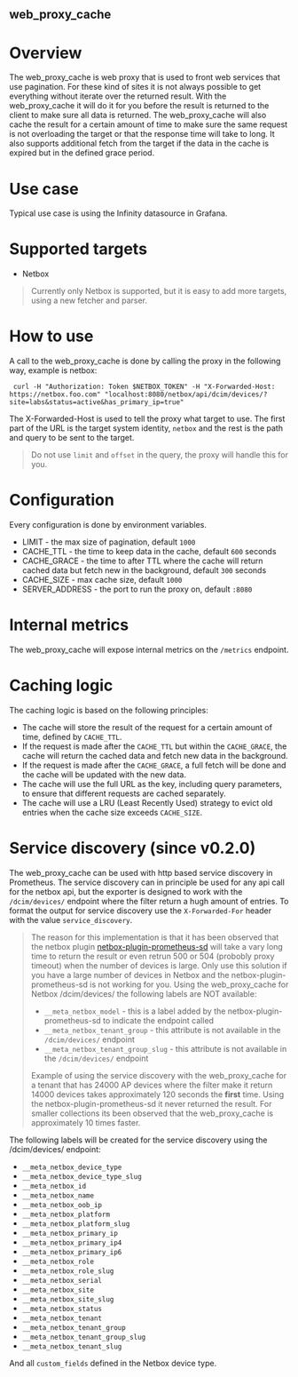web_proxy_cache
-----------------------

# Overview
The web_proxy_cache is web proxy that is used to front web services that use pagination. For these kind of sites
it is not always possible to get everything without iterate over the returned result.
With the web_proxy_cache it will do it for you before the result is returned to the client to make sure all
data is returned.
The web_proxy_cache will also cache the result for a certain amount of time to make sure the same request is not
overloading the target or that the response time will take to long. It also supports additional fetch from the target if
the data in the cache is expired but in the defined grace period.

# Use case
Typical use case is using the Infinity datasource in Grafana. 

# Supported targets
- Netbox

> Currently only Netbox is supported, but it is easy to add more targets, using a new fetcher and parser.

# How to use
A call to the web_proxy_cache is done by calling the proxy in the following way, example is netbox:
```shell
 curl -H "Authorization: Token $NETBOX_TOKEN" -H "X-Forwarded-Host: https://netbox.foo.com" "localhost:8080/netbox/api/dcim/devices/?site=labs&status=active&has_primary_ip=true" 
```
The X-Forwarded-Host is used to tell the proxy what target to use. 
The first part of the URL is the target system identity, `netbox` and the rest is the path and query to be sent to the 
target.
> Do not use `limit` and `offset` in the query, the proxy will handle this for you.


# Configuration
Every configuration is done by environment variables.
- LIMIT - the max size of pagination, default `1000`
- CACHE_TTL - the time to keep data in the cache, default `600` seconds
- CACHE_GRACE - the time to after TTL where the cache will return cached data but fetch new in the background, default `300` seconds
- CACHE_SIZE - max cache size, default `1000`
- SERVER_ADDRESS - the port to run the proxy on, default `:8080`

# Internal metrics
The web_proxy_cache will expose internal metrics on the `/metrics` endpoint. 

# Caching logic
The caching logic is based on the following principles:
- The cache will store the result of the request for a certain amount of time, defined by `CACHE_TTL`.
- If the request is made after the `CACHE_TTL` but within the `CACHE_GRACE`, the cache will return the cached data and
  fetch new data in the background.
- If the request is made after the `CACHE_GRACE`, a full fetch will be done and the cache will be updated with the new data.
- The cache will use the full URL as the key, including query parameters, to ensure that different requests are cached separately.
- The cache will use a LRU (Least Recently Used) strategy to evict old entries when the cache size exceeds `CACHE_SIZE`.


# Service discovery (since v0.2.0)
The web_proxy_cache can be used with http based service discovery in Prometheus. The service discovery can in principle 
be used for any api call for the netbox api, but the exporter is designed to work with the 
`/dcim/devices/` endpoint where the filter return a hugh amount of entries.
To format the output for service discovery use the `X-Forwarded-For` header with the value
`service_discovery`.
> The reason for this implementation is that it has been observed that the netbox plugin 
> [netbox-plugin-prometheus-sd](https://github.com/FlxPeters/netbox-plugin-prometheus-sd) 
> will take a vary long time to return the result or even retrun 500 or 504 (probobly proxy timeout) 
> when the number of devices is large.
> Only use this solution if you have a large number of devices in Netbox and the netbox-plugin-prometheus-sd is not 
> working for you.
> Using the web_proxy_cache for Netbox /dcim/devices/ the following labels are NOT available:
> - `__meta_netbox_model` - this is a label added by the netbox-plugin-prometheus-sd to indicate the endpoint called
> - `__meta_netbox_tenant_group` - this attribute is not available in the `/dcim/devices/` endpoint
> - `__meta_netbox_tenant_group_slug` - this attribute is not available in the `/dcim/devices/` endpoint
> 
> Example of using the service discovery with the web_proxy_cache for a tenant that has 24000 AP devices where the filter
> make it return 14000 devices takes approximately 120 seconds the **first** time. Using the netbox-plugin-prometheus-sd 
> it never returned the result. For smaller collections its been observed that the web_proxy_cache is approximately 10 
> times faster.

The following labels will be created for the service discovery using the /dcim/devices/ endpoint:
- `__meta_netbox_device_type`
- `__meta_netbox_device_type_slug`
- `__meta_netbox_id`
- `__meta_netbox_name`
- `__meta_netbox_oob_ip`
- `__meta_netbox_platform`
- `__meta_netbox_platform_slug`
- `__meta_netbox_primary_ip`
- `__meta_netbox_primary_ip4`
- `__meta_netbox_primary_ip6`
- `__meta_netbox_role`
- `__meta_netbox_role_slug`
- `__meta_netbox_serial`
- `__meta_netbox_site`
- `__meta_netbox_site_slug`
- `__meta_netbox_status`
- `__meta_netbox_tenant`
- `__meta_netbox_tenant_group`
- `__meta_netbox_tenant_group_slug`
- `__meta_netbox_tenant_slug`

And all `custom_fields` defined in the Netbox device type.

